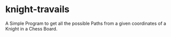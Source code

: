 # knight-travails

A Simple Program to get all the possible Paths from a given coordinates of a Knight in a Chess Board.
